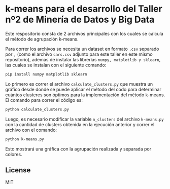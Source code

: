 # k-means para el desarrollo del Taller nº2 de Minería de Datos y Big Data

Este respositorio consta de 2 archivos principales con los cuales se calcula el método de agrupación k-means.

Para correr los archivos se necesita un dataset en formato `.csv` separado por `,` (como el archivo `cars.csv` adjunto para este taller en este mismo repositorio), además de instalar las librerías 
`numpy, matplotlib y sklearn`, las cuales se instalan con el siguiente comando:

```sh
pip install numpy matplotlib sklearn
```

Lo primero es correr el archivo `calculate_clusters.py` que muestra un gráfico desde donde se puede aplicar el método 
del codo para determinar cuántos clusteres son óptimos para la implementación del método k-means. El comando para correr el código es:

```sh
python calculate_clusters.py
```

Luego, es necesario modificar la variable `n_clusters` del archivo `k-means.py` con la cantidad de clusters obtenida en la ejecución anterior y correr el archivo con el comando:

```sh
python k-means.py
```

Esto mostrará una gráfica con la agrupación realizada y separada por colores.

License
----

MIT
